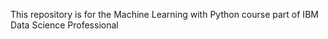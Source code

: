 This repository is for the Machine Learning with Python course part of IBM Data Science Professional

